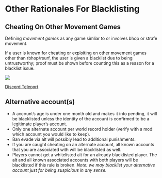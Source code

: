 # Other Rationales For Blacklisting
## Cheating On Other Movement Games
Defining *movement games* as any game simliar to or involves bhop or strafe movement.

If a user is known for cheating or exploiting on other movement games other than rbhop/rsurf, the user is given a blacklist due to being untrustworthy; proof must be shown before counting this as a reason for a blacklist issue.

![](https://user-images.githubusercontent.com/60794909/110363656-d1a4c280-8010-11eb-9fb3-b4051f81c7de.png)

[Discord Teleport](https://discord.com/channels/167423382697148416/167423382697148416/818546536753135668)

## Alternative account(s)
- A account’s age is under one month old and makes it into pending, it will be blacklisted unless the identity of the account is confirmed to be a legitimate player’s account.
- Only one alternate account per world record holder (verify with a mod which account you would like to keep).
- Ban evade via alt will possibly lead to additional punishments.
- If you are caught cheating on an alternate account, all known accounts that you are associated with will be blacklisted as well.
- Players cannot get a whitelisted alt for an already blacklisted player. The alt and all known associated accounts with both players will be blacklisted if this rule is broken.
*Note: we may blacklist your alternative account just for being suspicious in any sense.*
## 
